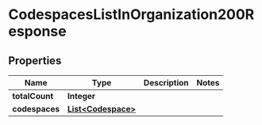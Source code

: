 

# CodespacesListInOrganization200Response


## Properties

| Name | Type | Description | Notes |
|------------ | ------------- | ------------- | -------------|
|**totalCount** | **Integer** |  |  |
|**codespaces** | [**List&lt;Codespace&gt;**](Codespace.md) |  |  |



